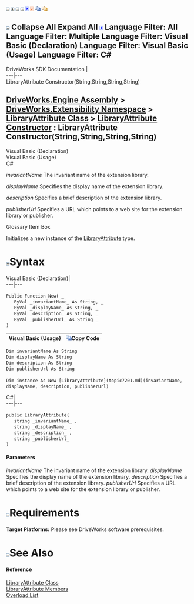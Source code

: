![](dotnetimages/collapse.gif) ![](dotnetimages/expand.gif) ![](dotnetimages/collapse.gif) ![](dotnetimages/expand.gif) ![](dotnetimages/drpdown.gif) ![](dotnetimages/drpdown_orange.gif) ![](dotnetimages/copycode.gif) ![](dotnetimages/copycodeHighlight.gif)

![](dotnetimages/collapse.gif) Collapse All Expand All ![](dotnetimages/drpdown.gif) Language Filter: All  Language Filter: Multiple  Language Filter: Visual Basic (Declaration) Language Filter: Visual Basic (Usage) Language Filter: C#  
---  
DriveWorks SDK Documentation  |   
---|---  
LibraryAttribute Constructor(String,String,String,String)   
  
[DriveWorks.Engine Assembly](topic2156.md) > [DriveWorks.Extensibility Namespace](topic7150.md) > [LibraryAttribute Class](topic7201.md) > [LibraryAttribute Constructor](topic7207.md) : LibraryAttribute Constructor(String,String,String,String)  
---  
  
Visual Basic (Declaration)    
Visual Basic (Usage)    
C# 

_invariantName_
    The invariant name of the extension library.

_displayName_
    Specifies the display name of the extension library.

_description_
    Specifies a brief description of the extension library.

_publisherUrl_
    Specifies a URL which points to a web site for the extension library or publisher.

Glossary Item Box

Initializes a new instance of the [LibraryAttribute](topic7201.md) type. 

# ![](dotnetimages/collapse.gif)Syntax

Visual Basic (Declaration)|   
---|---  
      
    
    Public Function New( _
       ByVal _invariantName_ As String, _
       ByVal _displayName_ As String, _
       ByVal _description_ As String, _
       ByVal _publisherUrl_ As String _
    )  
  
Visual Basic (Usage)| ![](dotnetimages/copycode.gif)Copy Code  
---|---  
      
    
    Dim invariantName As String
    Dim displayName As String
    Dim description As String
    Dim publisherUrl As String
     
    Dim instance As New [LibraryAttribute](topic7201.md)(invariantName, displayName, description, publisherUrl)  
  
C#|   
---|---  
      
    
    public LibraryAttribute( 
       string _invariantName_ ,
       string _displayName_ ,
       string _description_ ,
       string _publisherUrl_
    )  
  
#### Parameters

 _invariantName_
    The invariant name of the extension library.
_displayName_
    Specifies the display name of the extension library.
_description_
    Specifies a brief description of the extension library.
_publisherUrl_
    Specifies a URL which points to a web site for the extension library or publisher.

# ![](dotnetimages/collapse.gif)Requirements

**Target Platforms:** Please see DriveWorks software prerequisites.

# ![](dotnetimages/collapse.gif)See Also

#### Reference

[LibraryAttribute Class](topic7201.md)   
[LibraryAttribute Members](topic7202.md)   
[Overload List](topic7207.md)



